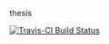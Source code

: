 thesis

[![Travis-CI Build Status](https://travis-ci.org/ensley/thesis.svg?branch=master)](https://travis-ci.org/ensley/thesis)
